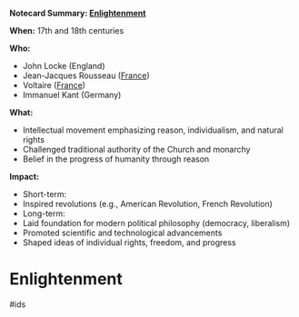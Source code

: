 **Notecard Summary: [Enlightenment](./../enlightenment/)**

**When:** 17th and 18th centuries

**Who:**
* John Locke (England)
* Jean-Jacques Rousseau ([France](./../france/))
* Voltaire ([France](./../france/))
* Immanuel Kant (Germany)

**What:**
* Intellectual movement emphasizing reason, individualism, and natural rights
* Challenged traditional authority of the Church and monarchy
* Belief in the progress of humanity through reason

**Impact:**
* Short-term:
 * Inspired revolutions (e.g., American Revolution, French Revolution)
* Long-term:
 * Laid foundation for modern political philosophy (democracy, liberalism)
 * Promoted scientific and technological advancements
 * Shaped ideas of individual rights, freedom, and progress
# Enlightenment 
#ids